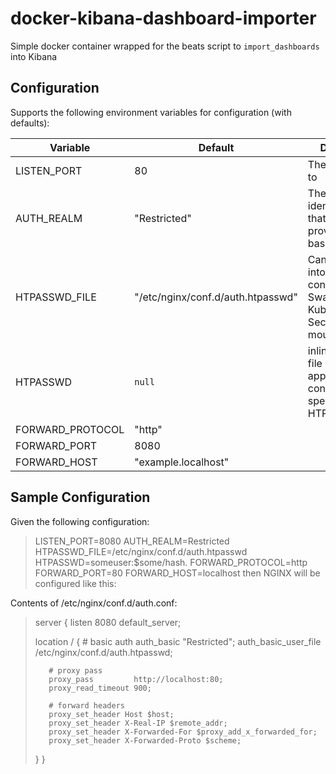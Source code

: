 # docker-kibana-dashboard-importer
Simple docker container wrapped for the beats script to `import_dashboards` into Kibana

## Configuration
Supports the following environment variables for configuration (with defaults):

| Variable | Default | Description |
| --- | --- | --- |
| LISTEN_PORT | 80 | The port to bind to |
| AUTH_REALM | "Restricted" | The identification that will be provided via basic auth |
| HTPASSWD_FILE | "/etc/nginx/conf.d/auth.htpasswd" | Can be mounted into the container via Swarm Secret, Kubernetes Secret oder plain mount --bind |
| HTPASSWD | `null` | inline htpasswd file entry, appended to configuration file specified by HTPASSWD_FILE |
| FORWARD_PROTOCOL | "http" |  |
| FORWARD_PORT | 8080 |  |
| FORWARD_HOST | "example.localhost" |  |

## Sample Configuration
Given the following configuration:

>LISTEN_PORT=8080
>AUTH_REALM=Restricted
>HTPASSWD_FILE=/etc/nginx/conf.d/auth.htpasswd
>HTPASSWD=someuser:$some/hash.
>FORWARD_PROTOCOL=http
>FORWARD_PORT=80
>FORWARD_HOST=localhost
>then NGINX will be configured like this:

Contents of /etc/nginx/conf.d/auth.conf:

>server {
>    listen 8080 default_server;
>
>    location / {
>        # basic auth
>        auth_basic           "Restricted";
>        auth_basic_user_file /etc/nginx/conf.d/auth.htpasswd;
>
>        # proxy pass
>        proxy_pass         http://localhost:80;
>        proxy_read_timeout 900;
>
>        # forward headers
>        proxy_set_header Host $host;
>        proxy_set_header X-Real-IP $remote_addr;
>        proxy_set_header X-Forwarded-For $proxy_add_x_forwarded_for;
>        proxy_set_header X-Forwarded-Proto $scheme;
>    }
>}